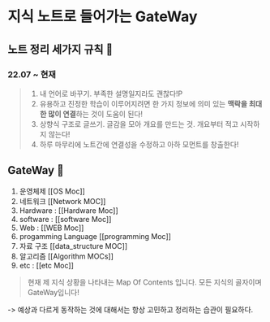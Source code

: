 


# 지식 노트로 들어가는 GateWay


## 노트 정리 세가지 규칙 🌱

### 22.07 ~ 현재

> 1. 내 언어로 바꾸기. 부족한 설명일지라도 괜찮다!P
> 2. 유용하고 진정한 학습이 이루어지려면 한 가지 정보에 의미 있는 **맥락을 최대한 많이 연결**하는 것이 도움이 된다!
> 3. 상향식 구조로 글쓰기. 글감을 모아 개요를 만드는 것. 개요부터 적고 시작하지 않는다!
> 4. 하루 마무리에 노트간에 연결성을 수정하고 아하 모먼트를 창출한다!

## GateWay 🚪


 1. 운영체제 [[OS Moc]]         
 2. 네트워크 [[Network MOC]]            
 3. Hardware : [[Hardware Moc]]
 4. software : [[software Moc]]
 5. Web : [[WEB Moc]]
 6. progamming Language [[programming Moc]]    
 7. 자료 구조 [[data_structure MOC]]    
 8. 알고리즘  [[Algorithm MOCs]]
 9. etc : [[etc Moc]]


> 현재 제 지식 상황을 나타내는 Map Of Contents 입니다. 모든 지식의 골자이며 GateWay입니다!


-> 예상과 다르게 동작하는 것에 대해서는 항상 고민하고 정리하는 습관이 필요하다.






